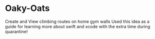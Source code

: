 # Oaky-Oats
Create and View climbing routes on home gym walls
Used this idea as a guide for learning more about swift and xcode with the extra time during quarantine!

